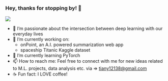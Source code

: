 ### Hey, thanks for stopping by! 👋

![](https://komarev.com/ghpvc/?username=yXuTiany1&style=flat-square&label=VISITOR+VIEWS)

- 🔭 I’m passionate about the intersection between deep learning with our everyday lives
- 🚀 I’m currently working on:
    - onPoint, an A.I. powered summarization web app
    - spaceship Titanic Kaggle dataset
- 🌱 I’m currently learning PyTorch   
- 📫 How to reach me: Feel free to connect with me for new ideas related to M.L. projects, data analysis etc. via => tiany12138@gmail.com
- ☕️ Fun fact: I LOVE coffee!





<!--
**XuTiany1/XuTiany1** is a ✨ _special_ ✨ repository because its `README.md` (this file) appears on your GitHub profile.

Here are some ideas to get you started:

- 🔭 I’m currently working on ...
- 🌱 I’m currently learning ...
- 👯 I’m looking to collaborate on ...
- 🤔 I’m looking for help with ...
- 💬 Ask me about ...
- 📫 How to reach me: ...
- 😄 Pronouns: ...
- ⚡ Fun fact: ...
-->
